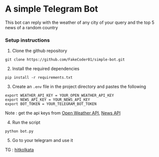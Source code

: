 # A simple Telegram Bot

This bot can reply with the weather of any city of your query and the top 5 news of a random country

### Setup instructions

1. Clone the github repository
```
git clone https://github.com/FakeCoder01/simple-bot.git
```

2. Install the required dependencies
```
pip install -r requirements.txt
```

3. Create an `.env` file in the project directory and pastes the following
```
export WEATHER_API_KEY = YOUR_OPEN_WEATHER_API_KEY
export NEWS_API_KEY = YOUR_NEWS_API_KEY
export BOT_TOKEN = YOUR_TELEGRAM_BOT_TOKEN
```

Note : get the api keys from <a href="https://home.openweathermap.org/users/sign_in" target="_blank"> Open Weather API</a>, <a href="https://newsapi.org/register" target="_blank">News API</a> 

4. Run the script
```
python bot.py
```

5. Go to your telegram and use it

TG : <a href="https://t.me/hitkolkata">hitkolkata</a> 